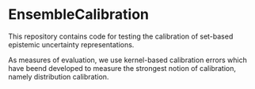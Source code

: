 # EnsembleCalibration
This repository contains code for testing the calibration of set-based epistemic uncertainty representations.

As measures of evaluation, we use kernel-based calibration errors which have beend developed to measure the strongest notion of calibration, namely distribution calibration. 